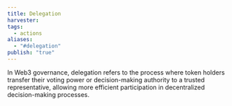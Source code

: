 ```yaml
---
title: Delegation
harvester: 
tags:
  - actions
aliases:
  - "#delegation"
publish: "true"
---
```


In Web3 governance, delegation refers to the process where token holders transfer their voting power or decision-making authority to a trusted representative, allowing more efficient participation in decentralized decision-making processes.
